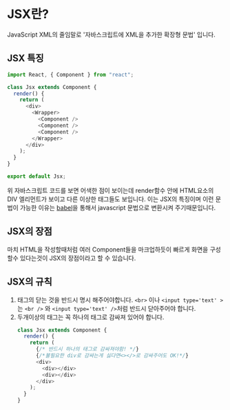 # JSX란?

JavaScript XML의 줄임말로 '자바스크립트에 XML을 추가한 확장형 문법' 입니다.

## JSX 특징

```javascript
import React, { Component } from "react";

class Jsx extends Component {
  render() {
    return (
      <div>
        <Wrapper>
          <Component />
          <Component />
          <Component />
        </Wrapper>
      </div>
    );
  }
}

export default Jsx;
```

위 자바스크립트 코드를 보면 어색한 점이 보이는데 render함수 안에 HTML요소의 DIV 엘리먼트가 보이고 다른 이상한 태그들도 보입니다.
이는 JSX의 특징이며 이런 문법이 가능한 이유는 [babel](https://babeljs.io/repl#?browsers=defaults%2C%20not%20ie%2011%2C%20not%20ie_mob%2011&build=&builtIns=false&spec=false&loose=false&code_lz=BQKAkAPAJglgbgPhAAlciAjBAJApgG3wHsIB6LCAZwAcBDAOwQCFaMCyaGk11TZEQASiA&debug=false&forceAllTransforms=false&shippedProposals=false&circleciRepo=&evaluate=false&fileSize=false&timeTravel=false&sourceType=script&lineWrap=true&presets=env%2Creact%2Cstage-2%2Cenv&prettier=false&targets=&version=7.10.5&externalPlugins=)을 통해서 javascript 문법으로 변환시켜 주기때문입니다.

## JSX의 장점

마치 HTML을 작성할때처럼 여러 Component들을 마크업하듯이 빠르게 화면을 구성할수 있다는것이 JSX의 장점이라고 할 수 있습니다.

## JSX의 규칙

1. 태그의 닫는 것을 반드시 명시 해주어야합니다.
   `<br>` 이나 `<input type='text' >`는
   `<br />` 와 `<input type='text' />`처럼 반드시 닫아주어야 합니다.
2. 두개이상의 태그는 꼭 하나의 태그로 감싸져 있어야 합니다.
   ```javascript
   class Jsx extends Component {
     render() {
       return (
         {/* 반드시 하나의 태그로 감싸져야함! */}
         {/*불필요한 div로 감싸는게 싫다면<></>로 감싸주어도 OK!*/}
         <div>
           <div></div>
           <div></div>
         </div>
       );
     }
   }
   ```
